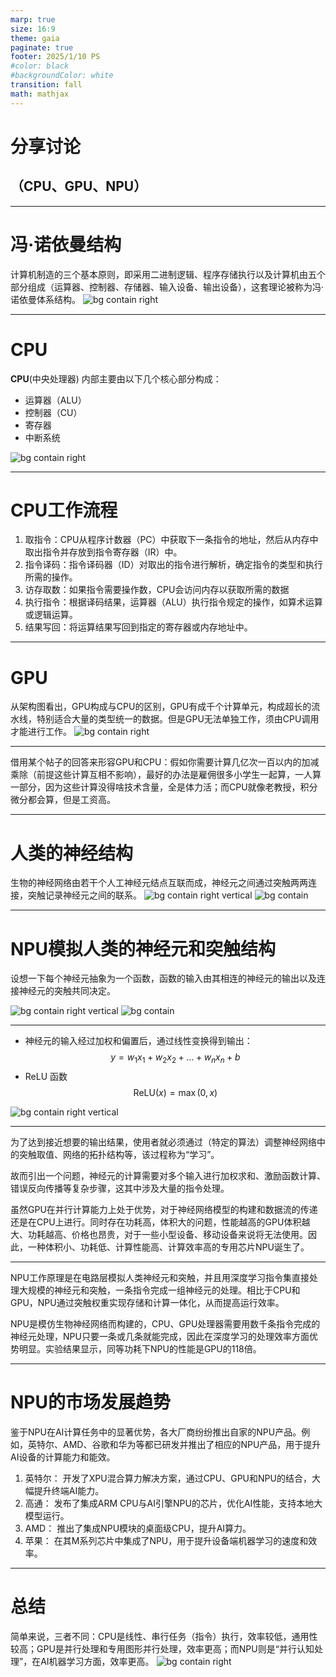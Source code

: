 ```yaml
---
marp: true
size: 16:9
theme: gaia
paginate: true
footer: 2025/1/10 PS
#color: black
#backgroundColor: white
transition: fall
math: mathjax
---
```


<!-- 
_class: lead
 -->

# 分享讨论
## （CPU、GPU、NPU）

---

# 冯·诺依曼结构
计算机制造的三个基本原则，即采用二进制逻辑、程序存储执行以及计算机由五个部分组成（运算器、控制器、存储器、输入设备、输出设备），这套理论被称为冯·诺依曼体系结构。
![bg contain right](image-1.png)

---

# CPU
**CPU**(中央处理器)
内部主要由以下几个核心部分构成：
- 运算器（ALU）<!--程序计数器/指令寄存器/指令译码器/控制电路-->
- 控制器（CU）<!--保存运算和控制过程中的数据-->
- 寄存器
- 中断系统

![bg contain right](image.png)

--- 

# CPU工作流程
<!--指令：操作码和地址码-->
1. 取指令：CPU从程序计数器（PC）中获取下一条指令的地址，然后从内存中取出指令并存放到指令寄存器（IR）中。
2. 指令译码：指令译码器（ID）对取出的指令进行解析，确定指令的类型和执行所需的操作。
3. 访存取数：如果指令需要操作数，CPU会访问内存以获取所需的数据
4. 执行指令：根据译码结果，运算器（ALU）执行指令规定的操作，如算术运算或逻辑运算。
5. 结果写回：将运算结果写回到指定的寄存器或内存地址中。

---


# GPU
从架构图看出，GPU构成与CPU的区别，GPU有成千个计算单元，构成超长的流水线，特别适合大量的类型统一的数据。但是GPU无法单独工作，须由CPU调用才能进行工作。
![bg contain right](image-2.png)

---

借用某个帖子的回答来形容GPU和CPU：假如你需要计算几亿次一百以内的加减乘除（前提这些计算互相不影响），最好的办法是雇佣很多小学生一起算，一人算一部分，因为这些计算没得啥技术含量，全是体力活；而CPU就像老教授，积分微分都会算，但是工资高。

---

# 人类的神经结构
生物的神经网络由若干个人工神经元结点互联而成，神经元之间通过突触两两连接，突触记录神经元之间的联系。
![bg contain right vertical](image-3.png)
![bg contain](image-4.png)

---

# NPU模拟人类的神经元和突触结构
设想一下每个神经元抽象为一个函数，函数的输入由其相连的神经元的输出以及连接神经元的突触共同决定。

![bg contain right vertical](image-7.png)
![bg contain](image-5.png)


--- 

- 神经元的输入经过加权和偏置后，通过线性变换得到输出：
$$ y = w_1 x_1 + w_2 x_2 + \dots + w_n x_n + b $$
- ReLU 函数
$$ \text{ReLU}(x) = \max(0, x) $$

![bg contain right vertical](image-7.png)

---

为了达到接近想要的输出结果，使用者就必须通过（特定的算法）调整神经网络中的突触取值、网络的拓扑结构等，该过程称为“学习”。

故而引出一个问题，神经元的计算需要对多个输入进行加权求和、激励函数计算、错误反向传播等复杂步骤，这其中涉及大量的指令处理。

虽然GPU在并行计算能力上处于优势，对于神经网络模型的构建和数据流的传递还是在CPU上进行。同时存在功耗高，体积大的问题，性能越高的GPU体积越大、功耗越高、价格也昂贵，对于一些小型设备、移动设备来说将无法使用。因此，一种体积小、功耗低、计算性能高、计算效率高的专用芯片NPU诞生了。

---
NPU工作原理是在电路层模拟人类神经元和突触，并且用深度学习指令集直接处理大规模的神经元和突触，一条指令完成一组神经元的处理。相比于CPU和GPU，NPU通过突触权重实现存储和计算一体化，从而提高运行效率。

NPU是模仿生物神经网络而构建的，CPU、GPU处理器需要用数千条指令完成的神经元处理，NPU只要一条或几条就能完成，因此在深度学习的处理效率方面优势明显。实验结果显示，同等功耗下NPU的性能是GPU的118倍。

---

# NPU的市场发展趋势
鉴于NPU在AI计算任务中的显著优势，各大厂商纷纷推出自家的NPU产品。例如，英特尔、AMD、谷歌和华为等都已研发并推出了相应的NPU产品，用于提升AI设备的计算能力和能效。 

1. 英特尔： 开发了XPU混合算力解决方案，通过CPU、GPU和NPU的结合，大幅提升终端AI能力。 
2. 高通： 发布了集成ARM CPU与AI引擎NPU的芯片，优化AI性能，支持本地大模型运行。 
3. AMD： 推出了集成NPU模块的桌面级CPU，提升AI算力。 
4. 苹果： 在其M系列芯片中集成了NPU，用于提升设备端机器学习的速度和效率。

---

# 总结

简单来说，三者不同：CPU是线性、串行任务（指令）执行，效率较低，通用性较高；GPU是并行处理和专用图形并行处理，效率更高；而NPU则是“并行认知处理”，在AI机器学习方面，效率更高。
![bg contain right](image-6.png)
